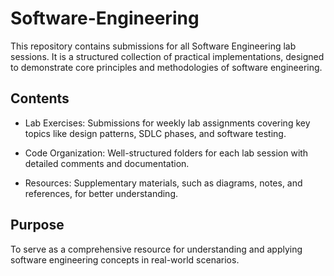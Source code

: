 # Software-Engineering

This repository contains submissions for all Software Engineering lab sessions. It is a structured collection of practical implementations, designed to demonstrate core principles and methodologies of software engineering.

## Contents
- Lab Exercises: Submissions for weekly lab assignments covering key topics like design patterns, SDLC phases, and software testing.

- Code Organization: Well-structured folders for each lab session with detailed comments and documentation.

- Resources: Supplementary materials, such as diagrams, notes, and references, for better understanding.

## Purpose
To serve as a comprehensive resource for understanding and applying software engineering concepts in real-world scenarios.
